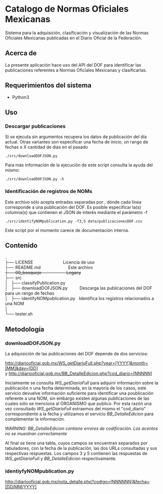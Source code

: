 # Catalogo de Normas Oficiales Mexicanas
Sistema para la adquisición, clasificación y visualización de las Normas Oficiales Mexicanas publicadas en el Diario Oficial de la Federación.

## Acerca de
La presente aplicación hace uso del API del DOF para identificar las publicaciones referentes a Normas Oficiales Mexicanas y clasificarlas.

## Requerimientos del sistema
 - Python3

## Uso

### Descargar publicaciones
Si se ejecuta sin argumentos recupera los datos de publicación del día actual. Otras variantes son especificar una fecha de inicio, un rango de fechas o X cantidad de días en el pasado

`./src/downloadDOFJSON.py`

Para más información de la ejecución de este script consulta la ayuda del mismo:

`./src/downloadDOFJSON.py -h`

### Identificación de registros de NOMs
Este archivo sólo acepta entradas separadas por <TAB>, dónde cada línea corresponde a una publicación del DOF. Es posible especificar la(s) columna(s) que contienen el JSON de interés mediante el parámetro -f

`./src/identifyNOMpublication.py -f3,5 data/publicacionesDOF.csv`

Este script por el momento carece de documentación interna.

## Contenido
.  
├── LICENSE&nbsp;&nbsp;&nbsp;&nbsp;&nbsp;&nbsp;&nbsp;&nbsp;&nbsp;&nbsp;&nbsp;&nbsp;&nbsp;&nbsp;&nbsp;&nbsp;&nbsp;&nbsp;&nbsp;&nbsp;&nbsp;&nbsp;&nbsp;&nbsp;&nbsp;Licencia de uso  
├── README.md&nbsp;&nbsp;&nbsp;&nbsp;&nbsp;&nbsp;&nbsp;&nbsp;&nbsp;&nbsp;&nbsp;&nbsp;&nbsp;&nbsp;&nbsp;&nbsp;&nbsp;&nbsp;&nbsp;&nbsp;&nbsp;&nbsp;&nbsp;Este archivo  
~~├── 00_bosquejo&nbsp;&nbsp;&nbsp;&nbsp;&nbsp;&nbsp;&nbsp;&nbsp;&nbsp;&nbsp;&nbsp;&nbsp;&nbsp;&nbsp;&nbsp;&nbsp;&nbsp;&nbsp;&nbsp;&nbsp;&nbsp;Legacy~~  
├── src  
│   ├── classifyPublication.py  
│   ├── downloadDOFJSON.py&nbsp;&nbsp;&nbsp;&nbsp;&nbsp;&nbsp;&nbsp;&nbsp;&nbsp;&nbsp;Descarga las publicaciones del DOF para un rango de fechas  
│   ├── identifyNOMpublication.py&nbsp;&nbsp;&nbsp;Identifica los registros relacionados a una NOM  
│   
└── tester.sh  

## Metodología

### downloadDOFJSON.py
La adquisición de las publicaciones del DOF depende de dos servicios:

http://diariooficial.gob.mx/WS_getDiarioFull.php?year=[YYYY]&month=[MM]&day=[DD]  
y
http://diariooficial.gob.mx/BB_DetalleEdicion.php?cod_diario=[NNNNN]  

Inicialmente se consulta *WS_getDiarioFull* para adquirir información sobre la publicación n una fecha determinada, en la mayoría de los casos, este servicio devuelve información suficiente para identificar una poublicación referente a una NOM, sin embargo existen algunas publicaciones de las cuales sólo se menciona al ORGANISMO que publico. Por esta razón una vez consultado *WS_getDiarioFull* extraemos del mismo el "cod_diario" correspondiente a la fecha y utilizamos el servicio *BB_DetalleEdicion* para complementar la información.

*WARNING: BB_DetalleEdicion contiene errores de codificación. Los acentos no se muestran correctamente*

Al final se tiene una tabla, cuyos campos se encuentran separados por tabuladores, con la fecha de la publicación, las dos URLs consultadas y sus respectivas respuestas. Los campos 3 y 5 contienen las respuestas de *WS_getDiarioFull* y *BB_DetalleEdicion* respectivamente.

### identiyfyNOMpublication.py

http://diariooficial.gob.mx/nota_detalle.php?codigo=[NNNNNN]&fecha=[DD/MM/YYYY]
